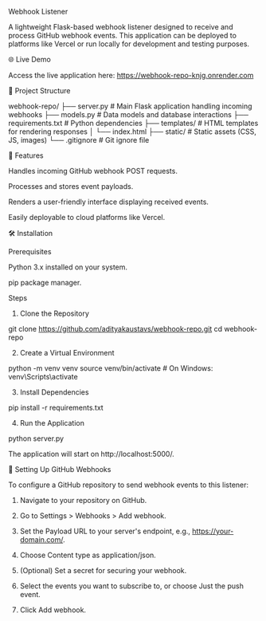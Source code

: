 Webhook Listener

A lightweight Flask-based webhook listener designed to receive and process GitHub webhook events.  This application can be deployed to platforms like Vercel or run locally for development and testing purposes. 

🌐 Live Demo

Access the live application here: https://webhook-repo-knjg.onrender.com

📁 Project Structure

webhook-repo/
├── server.py           # Main Flask application handling incoming webhooks
├── models.py           # Data models and database interactions
├── requirements.txt    # Python dependencies
├── templates/          # HTML templates for rendering responses
│   └── index.html
├── static/             # Static assets (CSS, JS, images)
└── .gitignore          # Git ignore file



🚀 Features

Handles incoming GitHub webhook POST requests.

Processes and stores event payloads.

Renders a user-friendly interface displaying received events.

Easily deployable to cloud platforms like Vercel. 


🛠️ Installation

Prerequisites

Python 3.x installed on your system.

pip package manager. 


Steps

1. Clone the Repository

git clone https://github.com/adityakaustavs/webhook-repo.git
cd webhook-repo





2. Create a Virtual Environment

python -m venv venv
source venv/bin/activate  # On Windows: venv\Scripts\activate





3. Install Dependencies

pip install -r requirements.txt





4. Run the Application

python server.py





The application will start on http://localhost:5000/.

🔗 Setting Up GitHub Webhooks

To configure a GitHub repository to send webhook events to this listener:

1. Navigate to your repository on GitHub.


2. Go to Settings > Webhooks > Add webhook.


3. Set the Payload URL to your server's endpoint, e.g., https://your-domain.com/.


4. Choose Content type as application/json.


5. (Optional) Set a secret for securing your webhook.


6. Select the events you want to subscribe to, or choose Just the push event.


7. Click Add webhook.